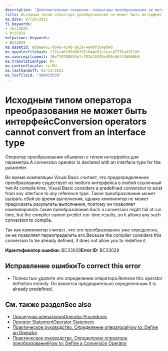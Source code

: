 ```yaml
---
description: 'Дополнительные сведения: операторы преобразования не могут быть преобразованы из типа интерфейса'
title: Исходным типом оператора преобразования не может быть интерфейс
ms.date: 07/20/2015
f1_keywords:
- vbc33029
- bc33029
helpviewer_keywords:
- BC33029
ms.assetid: 0d0ee461-dd48-424b-b83a-484bfc648d4d
ms.openlocfilehash: 1f7ec40fd5d80707c044e61e2eac47735a897100
ms.sourcegitcommit: 10e719780594efc781b15295e499c66f316068b8
ms.translationtype: MT
ms.contentlocale: ru-RU
ms.lasthandoff: 02/14/2021
ms.locfileid: "100425039"
---
```

# <a name="conversion-operators-cannot-convert-from-an-interface-type"></a><span data-ttu-id="3cd6d-103">Исходным типом оператора преобразования не может быть интерфейс</span><span class="sxs-lookup"><span data-stu-id="3cd6d-103">Conversion operators cannot convert from an interface type</span></span>

<span data-ttu-id="3cd6d-104">Оператор преобразования объявлен с типом интерфейса для параметра.</span><span class="sxs-lookup"><span data-stu-id="3cd6d-104">A conversion operator is declared with an interface type for the parameter.</span></span>  
  
 <span data-ttu-id="3cd6d-105">Во время компиляции Visual Basic считает, что предопределенное преобразование существует из любого интерфейса в любой ссылочный тип.</span><span class="sxs-lookup"><span data-stu-id="3cd6d-105">At compile time, Visual Basic considers a predefined conversion to exist from any interface to any reference type.</span></span> <span data-ttu-id="3cd6d-106">Такое преобразование может вызвать сбой во время выполнения, однако компилятор не может предсказать результаты выполнения, поэтому он позволяет компилировать такие преобразования.</span><span class="sxs-lookup"><span data-stu-id="3cd6d-106">Such a conversion might fail at run time, but the compiler cannot predict run-time results, so it allows any such conversion to compile.</span></span>  
  
 <span data-ttu-id="3cd6d-107">Так как компилятор считает, что это преобразование уже определено, он не позволяет переопределить его.</span><span class="sxs-lookup"><span data-stu-id="3cd6d-107">Because the compiler considers this conversion to be already defined, it does not allow you to redefine it.</span></span>  
  
 <span data-ttu-id="3cd6d-108">**Идентификатор ошибки:** BC33029</span><span class="sxs-lookup"><span data-stu-id="3cd6d-108">**Error ID:** BC33029</span></span>  
  
## <a name="to-correct-this-error"></a><span data-ttu-id="3cd6d-109">Исправление ошибки</span><span class="sxs-lookup"><span data-stu-id="3cd6d-109">To correct this error</span></span>  
  
- <span data-ttu-id="3cd6d-110">Полностью удалите это определение оператора.</span><span class="sxs-lookup"><span data-stu-id="3cd6d-110">Remove this operator definition entirely.</span></span> <span data-ttu-id="3cd6d-111">Он является предварительно определенным.</span><span class="sxs-lookup"><span data-stu-id="3cd6d-111">It is already predefined.</span></span>  
  
## <a name="see-also"></a><span data-ttu-id="3cd6d-112">См. также раздел</span><span class="sxs-lookup"><span data-stu-id="3cd6d-112">See also</span></span>

- [<span data-ttu-id="3cd6d-113">Процедуры операторов</span><span class="sxs-lookup"><span data-stu-id="3cd6d-113">Operator Procedures</span></span>](../programming-guide/language-features/procedures/operator-procedures.md)
- [<span data-ttu-id="3cd6d-114">Operator Statement</span><span class="sxs-lookup"><span data-stu-id="3cd6d-114">Operator Statement</span></span>](../language-reference/statements/operator-statement.md)
- [<span data-ttu-id="3cd6d-115">Практическое руководство. Определение оператора</span><span class="sxs-lookup"><span data-stu-id="3cd6d-115">How to: Define an Operator</span></span>](../programming-guide/language-features/procedures/how-to-define-an-operator.md)
- [<span data-ttu-id="3cd6d-116">Практическое руководство. Определение оператора преобразования</span><span class="sxs-lookup"><span data-stu-id="3cd6d-116">How to: Define a Conversion Operator</span></span>](../programming-guide/language-features/procedures/how-to-define-a-conversion-operator.md)
